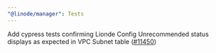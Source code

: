 ```yaml
---
"@linode/manager": Tests
---
```


Add cypress tests confirming Lionde Config Unrecommended status displays as expected in VPC Subnet table ([#11450](https://github.com/linode/manager/pull/11450))
